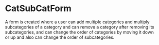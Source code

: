 # CatSubCatForm
A form is created where a user can add multiple categories and multiply subcategories of a category and can remove a category after removing its subcategories, and can change the order of categories by moving it down or up and also can change the order of subcategories.
